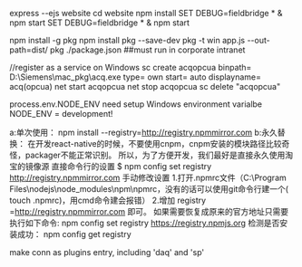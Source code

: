 express --ejs website
cd website
npm install
SET DEBUG=fieldbridge * & npm start
SET DEBUG=fieldbridge * & npm start

npm install -g pkg
npm install pkg --save-dev
pkg -t win app.js --out-path=dist/
pkg ./package.json  ##must run in corporate intranet

//register as a service on Windows
sc create acqopcua binpath= D:\Siemens\mac_pkg\acq.exe type= own start= auto displayname= acq(opcua)
net start acqopcua 
net stop acqopcua
sc delete "acqopcua"

process.env.NODE_ENV need setup Windows environment varialbe NODE_ENV = development!


a:单次使用：
npm install --registry=http://registry.npmmirror.com
b:永久替换：
在开发react-native的时候，不要使用cnpm，cnpm安装的模块路径比较奇怪，packager不能正常识别。
所以，为了方便开发，我们最好是直接永久使用淘宝的镜像源
直接命令行的设置
$ npm config set registry http://registry.npmmirror.com
手动修改设置
1.打开.npmrc文件（C:\Program Files\nodejs\node_modules\npm\npmrc，没有的话可以使用git命令行建一个( touch .npmrc)，用cmd命令建会报错）
2.增加 registry =http://registry.npmmirror.com  即可。
如果需要恢复成原来的官方地址只需要执行如下命令:
npm config set registry https://registry.npmjs.org
检测是否安装成功：
npm config get registry

make conn as plugins entry, including 'daq' and 'sp'